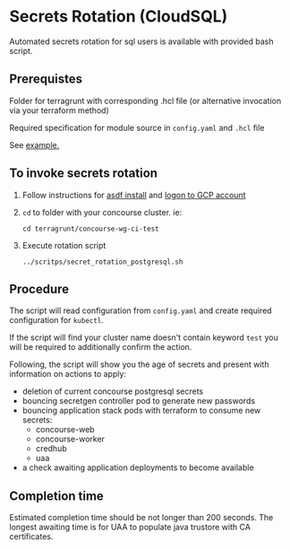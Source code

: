 # Secrets Rotation (CloudSQL)

Automated secrets rotation for sql users is available with provided bash script.

## Prerequistes
Folder for terragrunt with corresponding .hcl file (or alternative invocation via your terraform method)

Required specification for module source in `config.yaml` and `.hcl` file

See [example.](../terragrunt/concourse-wg-ci/secret_rotation_postgresql/)

## To invoke secrets rotation

1. Follow instructions for [asdf install](../README.md#required-tools) and [logon to GCP account](../README.md#2-logon-to-your-gcp-account)

2. `cd` to folder with your concourse cluster. ie:
    ```
    cd terragrunt/concourse-wg-ci-test
    ```

3. Execute rotation script
    ```
    ../scritps/secret_rotation_postgresql.sh
    ```

## Procedure

The script will read configuration from `config.yaml` and create required configuration for `kubectl`.

If the script will find your cluster name doesn't contain keyword `test` you will be required to additionally confirm the action.

Following, the script will show you the age of secrets and present with information on actions to apply:
* deletion of current concourse postgresql secrets
* bouncing secretgen controller pod to generate new passwords
* bouncing application stack pods with terraform to consume new secrets:
  * concourse-web
  * concourse-worker
  * credhub
  * uaa
* a check awaiting application deployments to become available

## Completion time
Estimated completion time should be not longer than 200 seconds. The longest awaiting time is for UAA to populate java trustore with CA certificates.